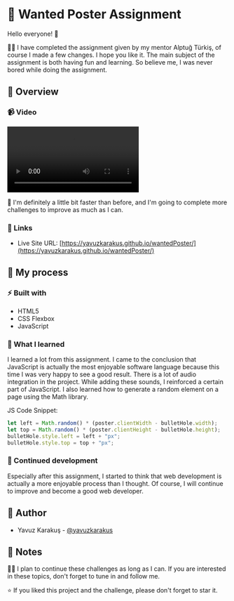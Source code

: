 # 🤠 Wanted Poster Assignment

Hello everyone! 👋

🚶‍♂️ I have completed the assignment given by my mentor Alptuğ Türkiş, of course I made a few changes. I hope you like it. The main subject of the assignment is both having fun and learning. So believe me, I was never bored while doing the assignment.

## 🗿 Overview

### 📹 Video

![Wanted Poster Assignment Video](./screenshot/wanted-poster.webm)

💯 I'm definitely a little bit faster than before, and I'm going to complete more challenges to improve as much as I can.

### 🔗 Links

- Live Site URL: [https://yavuzkarakus.github.io/wantedPoster/](https://yavuzkarakus.github.io/wantedPoster/)

## 🚀 My process

### ⚡ Built with

- HTML5
- CSS Flexbox
- JavaScript

### 👾 What I learned

I learned a lot from this assignment. I came to the conclusion that JavaScript is actually the most enjoyable software language because this time I was very happy to see a good result. There is a lot of audio integration in the project. While adding these sounds, I reinforced a certain part of JavaScript. I also learned how to generate a random element on a page using the Math library.

JS Code Snippet:

```js
let left = Math.random() * (poster.clientWidth - bulletHole.width);
let top = Math.random() * (poster.clientHeight - bulletHole.height);
bulletHole.style.left = left + "px";
bulletHole.style.top = top + "px";
```

### 🤖 Continued development

Especially after this assignment, I started to think that web development is actually a more enjoyable process than I thought. Of course, I will continue to improve and become a good web developer.

## 🚩 Author

- Yavuz Karakuş - [@yavuzkarakus](https://github.com/yavuzkarakus)

## 📒 Notes

🚶‍♂️ I plan to continue these challenges as long as I can. If you are interested in these topics, don't forget to tune in and follow me.

⭐ If you liked this project and the challenge, please don't forget to star it.
